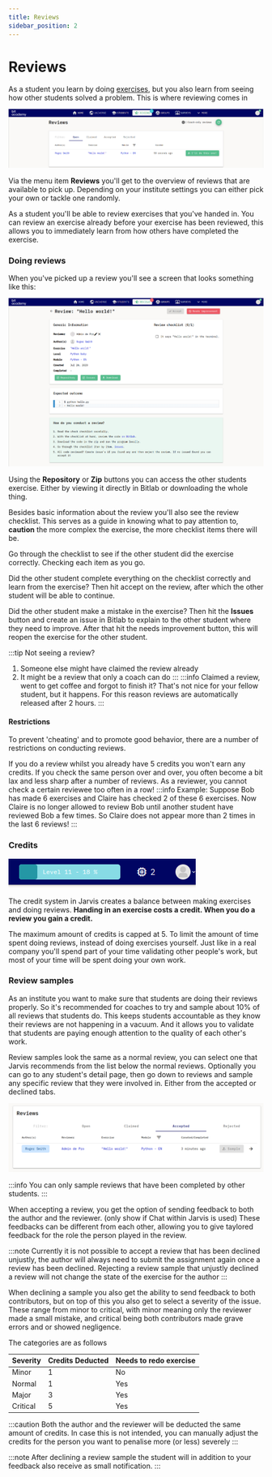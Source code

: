 ```yaml
---
title: Reviews
sidebar_position: 2
---
```


# Reviews

As a student you learn by doing [exercises](..), but you also learn from seeing how other students solved a problem.
This is where reviewing comes in

![review overview](/img/docs/reviews/overview.png)

Via the menu item **Reviews** you'll get to the overview of reviews that are available to pick up.
Depending on your institute settings you can either pick your own or tackle one randomly.

As a student you'll be able to review exercises that you've handed in. You can review an exercise already before your exercise has been reviewed, this allows you to immediately learn from how others have completed the exercise.

### Doing reviews

When you've picked up a review you'll see a screen that looks something like this:

![single review](/img/docs/reviews/single.png)

Using the **Repository** or **Zip** buttons you can access the other students exercise.
Either by viewing it directly in Bitlab or downloading the whole thing.

Besides basic information about the review you'll also see the review checklist.
This serves as a guide in knowing what to pay attention to,
**caution** the more complex the exercise, the more checklist items there will be.

Go through the checklist to see if the other student did the exercise correctly.
Checking each item as you go.

Did the other student complete everything on the checklist correctly and learn from the exercise?
Then hit accept on the review, after which the other student will be able to continue.

Did the other student make a mistake in the exercise?
Then hit the **Issues** button and create an issue in Bitlab to explain to the other student where they need to improve.
After that hit the needs improvement button, this will reopen the exercise for the other student.

:::tip
Not seeing a review?

1. Someone else might have claimed the review already
2. It might be a review that only a coach can do
:::
:::info
Claimed a review, went to get coffee and forgot to finish it?
That's not nice for your fellow student, but it happens.
For this reason reviews are automatically released after 2 hours.
:::

#### Restrictions

To prevent 'cheating' and to promote good behavior, there are a number of restrictions on conducting reviews.

If you do a review whilst you already have 5 credits you won't earn any credits.
If you check the same person over and over,
you often become a bit lax and less sharp after a number of reviews.
As a reviewer, you cannot check a certain reviewee too often in a row!
:::info
Example: Suppose Bob has made 6 exercises and Claire has checked 2 of these 6 exercises.
Now Claire is no longer allowed to review Bob until another student have reviewed Bob a few times.
So Claire does not appear more than 2 times in the last 6 reviews!
:::

### Credits

![credits](/img/docs/reviews/credit.png)

The credit system in Jarvis creates a balance between making exercises and doing reviews.
**Handing in an exercise costs a credit. When you do a review you gain a credit.**

The maximum amount of credits is capped at 5.
To limit the amount of time spent doing reviews, instead of doing exercises yourself.
Just like in a real company you'll spend part of your time validating other people's work,
but most of your time will be spent doing your own work.

### Review samples

As an institute you want to make sure that students are doing their reviews properly.
So it's recommended for coaches to try and sample about 10% of all reviews that students do.
This keeps students accountable as they know their reviews are not happening in a vacuum.
And it allows you to validate that students are paying enough attention to the quality of each other's work.

Review samples look the same as a normal review, you can select one that Jarvis recommends from the list below the
normal reviews.
Optionally you can go to any student's detail page,
then go down to reviews and sample any specific review that they were involved in.
Either from the accepted or declined tabs.

![single student review sample](/img/docs/reviews/sample.png)

:::info
You can only sample reviews that have been completed by other students.
:::


When accepting a review, you get the option of sending feedback to both the author and the reviewer. 
(only show if Chat within Jarvis is used)
These feedbacks can be different from each other, 
allowing you to give taylored feedback for the role the person played in the review.

:::note
Currently it is not possible to accept a review that has been declined unjustly, 
the author will always need to submit the assignment again once a review has been declined. 
Rejecting a review sample that unjustly declined a review will not change the state of the exercise for the author
:::

When declining a sample you also get the ability to send feedback to both contributors, 
but on top of this you also get to select a severity of the issue. 
These range from minor to critical, 
with minor meaning only the reviewer made a small mistake, 
and critical being both contributors made grave errors and or showed negligence.


The categories are as follows

| Severity | Credits Deducted | Needs to redo exercise |
|----------|------------------|------------------------|
| Minor    | 1                | No                     |
| Normal   | 1                | Yes                    |
| Major    | 3                | Yes                    |
| Critical | 5                | Yes                    |

:::caution
Both the author and the reviewer will be deducted the same amount of credits. In case this is not intended, you can manually adjust the credits for the person you want to penalise more (or less) severely
:::

:::note
After declining a review sample the student will in addition to your feedback also receive as small notification.
:::
